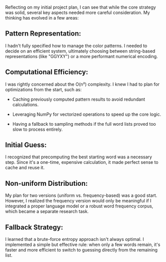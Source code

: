 Reflecting on my initial project plan, I can see that while the core strategy was solid, several key aspects needed more careful consideration. My thinking has evolved in a few areas:

## Pattern Representation: 
I hadn't fully specified how to manage the color patterns. I needed to decide on an efficient system, ultimately choosing between string-based representations (like "GGYXY") or a more performant numerical encoding.

## Computational Efficiency: 
I was rightly concerned about the O(n²) complexity. I knew I had to plan for optimizations from the start, such as:

- Caching previously computed pattern results to avoid redundant calculations.

- Leveraging NumPy for vectorized operations to speed up the core logic.

- Having a fallback to sampling methods if the full word lists proved too slow to process entirely.

## Initial Guess: 
I recognized that precomputing the best starting word was a necessary step. Since it's a one-time, expensive calculation, it made perfect sense to cache and reuse it.

## Non-uniform Distribution: 
My plan for two versions (uniform vs. frequency-based) was a good start. However, I realized the frequency version would only be meaningful if I integrated a proper language model or a robust word frequency corpus, which became a separate research task.

## Fallback Strategy: 
I learned that a brute-force entropy approach isn't always optimal. I implemented a simple but effective rule: when only a few words remain, it's faster and more efficient to switch to guessing directly from the remaining list.
